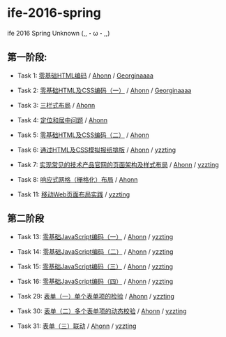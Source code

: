# ife-2016-spring
ife 2016 Spring Unknown (,,・ω・,,)

## 第一阶段:
- Task 1: [零基础HTML编码](http://ife.baidu.com/task/detail?taskId=1)
/ [Ahonn](http://unknown-ife.github.io/ife-2016-spring/01/task_01/ahonn)
/ [Georginaaaa](http://unknown-ife.github.io/ife-2016-spring/01/task_01/Georginaaaa)

- Task 2: [零基础HTML及CSS编码（一）](http://ife.baidu.com/task/detail?taskId=2)
/ [Ahonn](http://unknown-ife.github.io/ife-2016-spring/01/task_02/ahonn)
/ [Georginaaaa](https://github.com/Unknown-ife/ife-2016-spring/blob/gh-pages/01/task_02/Georginaaaa)

- Task 3: [三栏式布局](http://ife.baidu.com/task/detail?taskId=3)
/ [Ahonn](http://unknown-ife.github.io/ife-2016-spring/01/task_03/ahonn)

- Task 4: [定位和居中问题](http://ife.baidu.com/task/detail?taskId=4)
/ [Ahonn](http://unknown-ife.github.io/ife-2016-spring/01/task_04/ahonn)

- Task 5: [零基础HTML及CSS编码（二）](http://ife.baidu.com/task/detail?taskId=5)
/ [Ahonn](http://unknown-ife.github.io/ife-2016-spring/01/task_05/ahonn)

- Task 6: [通过HTML及CSS模拟报纸排版](http://ife.baidu.com/task/detail?taskId=6)
/ [Ahonn](http://unknown-ife.github.io/ife-2016-spring/01/task_06/ahonn)
/ [yzzting](http://unknown-ife.github.io/ife-2016-spring/01/task_06/yzzting)

- Task 7: [实现常见的技术产品官网的页面架构及样式布局](http://ife.baidu.com/task/detail?taskId=7)
/ [Ahonn](http://unknown-ife.github.io/ife-2016-spring/01/task_07/ahonn)
/ [yzzting](http://unknown-ife.github.io/ife-2016-spring/01/task_07/yzzting)

- Task 8: [响应式网格（栅格化）布局](http://ife.baidu.com/task/detail?taskId=8)
/ [Ahonn](http://unknown-ife.github.io/ife-2016-spring/01/task_08/ahonn)

- Task 11: [移动Web页面布局实践](http://ife.baidu.com/task/detail?taskId=11)
/ [yzzting](http://unknown-ife.github.io/ife-2016-spring/01/task_11/yzzting)

## 第二阶段
- Task 13: [零基础JavaScript编码（一）](http://ife.baidu.com/task/detail?taskId=13)
/ [Ahonn](http://unknown-ife.github.io/ife-2016-spring/02/task_13/ahonn/index.html)
/ [yzzting](http://unknown-ife.github.io/ife-2016-spring/02/task_13/yzzting/index.html)

- Task 14: [零基础JavaScript编码（二）](http://ife.baidu.com/task/detail?taskId=14)
/ [Ahonn](http://unknown-ife.github.io/ife-2016-spring/02/task_14/ahonn/index.html)
/ [yzzting](http://unknown-ife.github.io/ife-2016-spring/02/task_14/yzzting/index.html)

- Task 15: [零基础JavaScript编码（三）](http://ife.baidu.com/task/detail?taskId=15)
/ [Ahonn](http://unknown-ife.github.io/ife-2016-spring/02/task_15/ahonn/index.html)
/ [yzzting](http://unknown-ife.github.io/ife-2016-spring/02/task_15/yzzting/index.html)

- Task 16: [零基础JavaScript编码（四）](http://ife.baidu.com/task/detail?taskId=16)
/ [Ahonn](http://unknown-ife.github.io/ife-2016-spring/02/task_16/ahonn/index.html)
/ [yzzting](http://unknown-ife.github.io/ife-2016-spring/02/task_16/yzzting/index.html)

- Task 29: [表单（一）单个表单项的检验](http://ife.baidu.com/task/detail?taskId=29)
/ [Ahonn](http://unknown-ife.github.io/ife-2016-spring/02/task_29/ahonn/index.html)
/ [yzzting](http://unknown-ife.github.io/ife-2016-spring/02/task_29/yzzting/index.html)

- Task 30: [表单（二）多个表单项的动态校验](http://ife.baidu.com/task/detail?taskId=30)
/ [Ahonn](http://unknown-ife.github.io/ife-2016-spring/02/task_30/ahonn/index.html)
/ [yzzting](http://unknown-ife.github.io/ife-2016-spring/02/task_30/yzzting/index.html)

- Task 31: [表单（三）联动](http://ife.baidu.com/task/detail?taskId=31)
/ [Ahonn](http://unknown-ife.github.io/ife-2016-spring/02/task_31/ahonn/index.html)
/ [yzzting](http://unknown-ife.github.io/ife-2016-spring/02/task_31/yzzting/index.html)
